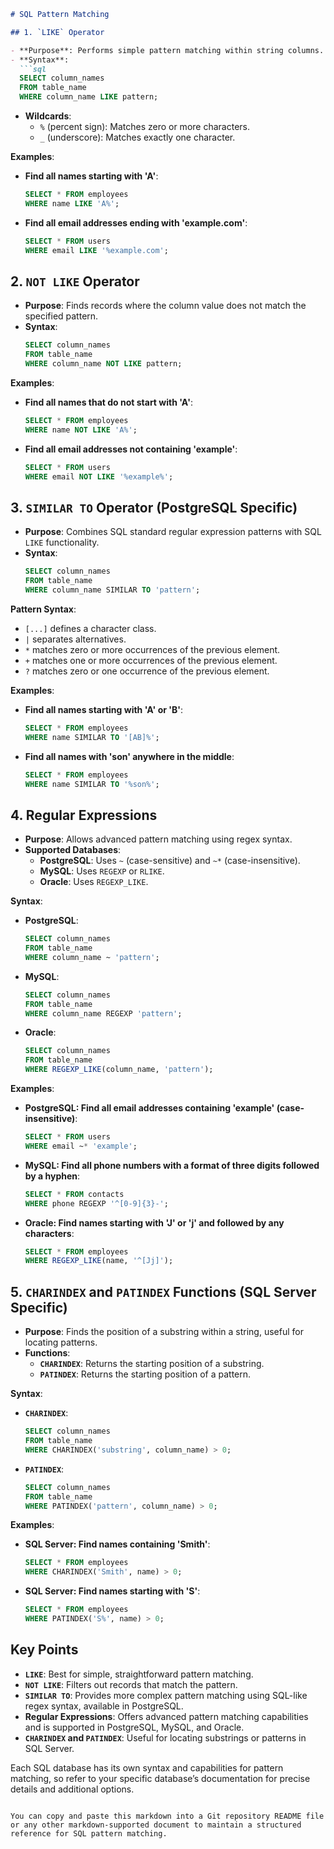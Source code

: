 

```markdown
# SQL Pattern Matching

## 1. `LIKE` Operator

- **Purpose**: Performs simple pattern matching within string columns.
- **Syntax**:
  ```sql
  SELECT column_names
  FROM table_name
  WHERE column_name LIKE pattern;
  ```
- **Wildcards**:
  - `%` (percent sign): Matches zero or more characters.
  - `_` (underscore): Matches exactly one character.

**Examples**:
- **Find all names starting with 'A'**:
  ```sql
  SELECT * FROM employees
  WHERE name LIKE 'A%';
  ```
- **Find all email addresses ending with 'example.com'**:
  ```sql
  SELECT * FROM users
  WHERE email LIKE '%example.com';
  ```

## 2. `NOT LIKE` Operator

- **Purpose**: Finds records where the column value does not match the specified pattern.
- **Syntax**:
  ```sql
  SELECT column_names
  FROM table_name
  WHERE column_name NOT LIKE pattern;
  ```

**Examples**:
- **Find all names that do not start with 'A'**:
  ```sql
  SELECT * FROM employees
  WHERE name NOT LIKE 'A%';
  ```
- **Find all email addresses not containing 'example'**:
  ```sql
  SELECT * FROM users
  WHERE email NOT LIKE '%example%';
  ```

## 3. `SIMILAR TO` Operator (PostgreSQL Specific)

- **Purpose**: Combines SQL standard regular expression patterns with SQL `LIKE` functionality.
- **Syntax**:
  ```sql
  SELECT column_names
  FROM table_name
  WHERE column_name SIMILAR TO 'pattern';
  ```

**Pattern Syntax**:
- `[...]` defines a character class.
- `|` separates alternatives.
- `*` matches zero or more occurrences of the previous element.
- `+` matches one or more occurrences of the previous element.
- `?` matches zero or one occurrence of the previous element.

**Examples**:
- **Find all names starting with 'A' or 'B'**:
  ```sql
  SELECT * FROM employees
  WHERE name SIMILAR TO '[AB]%';
  ```
- **Find all names with 'son' anywhere in the middle**:
  ```sql
  SELECT * FROM employees
  WHERE name SIMILAR TO '%son%';
  ```

## 4. Regular Expressions

- **Purpose**: Allows advanced pattern matching using regex syntax.
- **Supported Databases**:
  - **PostgreSQL**: Uses `~` (case-sensitive) and `~*` (case-insensitive).
  - **MySQL**: Uses `REGEXP` or `RLIKE`.
  - **Oracle**: Uses `REGEXP_LIKE`.

**Syntax**:
- **PostgreSQL**:
  ```sql
  SELECT column_names
  FROM table_name
  WHERE column_name ~ 'pattern';
  ```

- **MySQL**:
  ```sql
  SELECT column_names
  FROM table_name
  WHERE column_name REGEXP 'pattern';
  ```

- **Oracle**:
  ```sql
  SELECT column_names
  FROM table_name
  WHERE REGEXP_LIKE(column_name, 'pattern');
  ```

**Examples**:
- **PostgreSQL: Find all email addresses containing 'example' (case-insensitive)**:
  ```sql
  SELECT * FROM users
  WHERE email ~* 'example';
  ```

- **MySQL: Find all phone numbers with a format of three digits followed by a hyphen**:
  ```sql
  SELECT * FROM contacts
  WHERE phone REGEXP '^[0-9]{3}-';
  ```

- **Oracle: Find names starting with 'J' or 'j' and followed by any characters**:
  ```sql
  SELECT * FROM employees
  WHERE REGEXP_LIKE(name, '^[Jj]');
  ```

## 5. `CHARINDEX` and `PATINDEX` Functions (SQL Server Specific)

- **Purpose**: Finds the position of a substring within a string, useful for locating patterns.
- **Functions**:
  - **`CHARINDEX`**: Returns the starting position of a substring.
  - **`PATINDEX`**: Returns the starting position of a pattern.

**Syntax**:
- **`CHARINDEX`**:
  ```sql
  SELECT column_names
  FROM table_name
  WHERE CHARINDEX('substring', column_name) > 0;
  ```

- **`PATINDEX`**:
  ```sql
  SELECT column_names
  FROM table_name
  WHERE PATINDEX('pattern', column_name) > 0;
  ```

**Examples**:
- **SQL Server: Find names containing 'Smith'**:
  ```sql
  SELECT * FROM employees
  WHERE CHARINDEX('Smith', name) > 0;
  ```

- **SQL Server: Find names starting with 'S'**:
  ```sql
  SELECT * FROM employees
  WHERE PATINDEX('S%', name) > 0;
  ```

## Key Points

- **`LIKE`**: Best for simple, straightforward pattern matching.
- **`NOT LIKE`**: Filters out records that match the pattern.
- **`SIMILAR TO`**: Provides more complex pattern matching using SQL-like regex syntax, available in PostgreSQL.
- **Regular Expressions**: Offers advanced pattern matching capabilities and is supported in PostgreSQL, MySQL, and Oracle.
- **`CHARINDEX` and `PATINDEX`**: Useful for locating substrings or patterns in SQL Server.

Each SQL database has its own syntax and capabilities for pattern matching, so refer to your specific database’s documentation for precise details and additional options.
```

You can copy and paste this markdown into a Git repository README file or any other markdown-supported document to maintain a structured reference for SQL pattern matching.